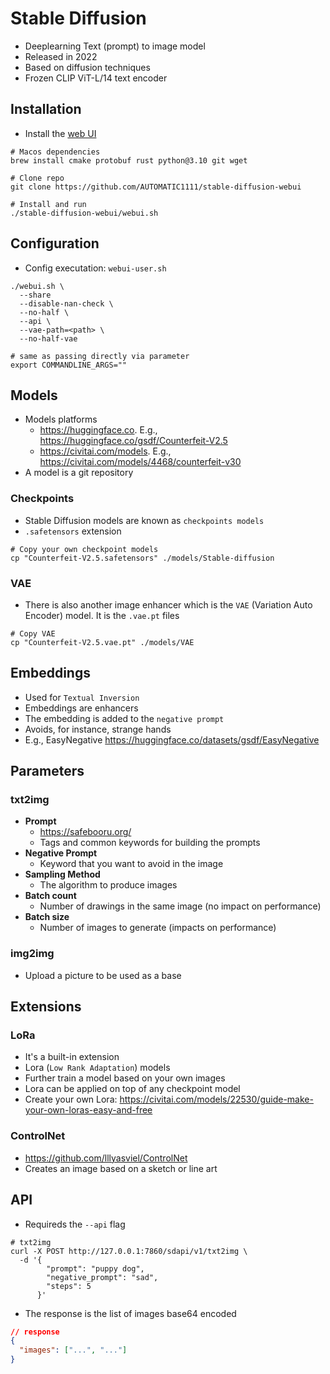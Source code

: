 # Stable Diffusion

- Deeplearning Text (prompt) to image model
- Released in 2022
- Based on diffusion techniques
- Frozen CLIP ViT-L/14 text encoder

## Installation

- Install the [web UI](https://github.com/AUTOMATIC1111/stable-diffusion-webui)

```shell
# Macos dependencies
brew install cmake protobuf rust python@3.10 git wget

# Clone repo
git clone https://github.com/AUTOMATIC1111/stable-diffusion-webui

# Install and run
./stable-diffusion-webui/webui.sh
```

## Configuration

- Config executation: `webui-user.sh`

```shell
./webui.sh \
  --share
  --disable-nan-check \
  --no-half \
  --api \
  --vae-path=<path> \
  --no-half-vae
```

```shell
# same as passing directly via parameter
export COMMANDLINE_ARGS=""
```

## Models

- Models platforms
  - <https://huggingface.co>. E.g., <https://huggingface.co/gsdf/Counterfeit-V2.5>
  - <https://civitai.com/models>. E.g., <https://civitai.com/models/4468/counterfeit-v30>
- A model is a git repository

### Checkpoints

- Stable Diffusion models are known as `checkpoints models`
- `.safetensors` extension

```shell
# Copy your own checkpoint models
cp "Counterfeit-V2.5.safetensors" ./models/Stable-diffusion
```

### VAE

- There is also another image enhancer which is the `VAE` (Variation Auto Encoder) model. It is the `.vae.pt` files

```shell
# Copy VAE
cp "Counterfeit-V2.5.vae.pt" ./models/VAE
```

## Embeddings

- Used for `Textual Inversion`
- Embeddings are enhancers
- The embedding is added to the `negative prompt`
- Avoids, for instance, strange hands
- E.g., EasyNegative <https://huggingface.co/datasets/gsdf/EasyNegative>

## Parameters

### txt2img

- **Prompt**
  - <https://safebooru.org/>
  - Tags and common keywords for building the prompts
- **Negative Prompt**
  - Keyword that you want to avoid in the image
- **Sampling Method**
  - The algorithm to produce images
- **Batch count**
  - Number of drawings in the same image (no impact on performance)
- **Batch size**
  - Number of images to generate (impacts on performance)

### img2img

- Upload a picture to be used as a base

## Extensions

### LoRa

- It's a built-in extension
- Lora (`Low Rank Adaptation`) models
- Further train a model based on your own images
- Lora can be applied on top of any checkpoint model
- Create your own Lora: <https://civitai.com/models/22530/guide-make-your-own-loras-easy-and-free>

### ControlNet

- <https://github.com/lllyasviel/ControlNet>
- Creates an image based on a sketch or line art

## API

- Requireds the `--api` flag

```shell
# txt2img
curl -X POST http://127.0.0.1:7860/sdapi/v1/txt2img \
  -d '{
        "prompt": "puppy dog",
        "negative_prompt": "sad",
        "steps": 5
      }'
```

- The response is the list of images base64 encoded

```json
// response
{
  "images": ["...", "..."]
}
```
